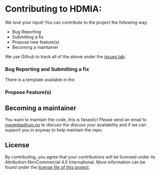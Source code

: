 # Contributing to HDMIA:

We love your input! You can contribute to the project the following way:

- Bug Reporting
- Submitting a fix
- Propose new feature(s)
- Becoming a maintainer

We use Github to track all of the above under the [issues tab](https://github.com/magedhelmy1/capillarydetection/issues).


### Bug Reporting and Submitting a fix

There is a template available in the 

### Propose Feature(s)



## Becoming a maintainer
You want to maintain the code, this is fanastic!
Please send an email to magedaa@uio.no to discuss the discuss your availability and if we can support you in anyway to help maintain the repo.

## License
By contributing, you agree that your contributions will be licensed under its Attribution-NonCommercial 4.0 International.
More information can be found under the [license file of this project](https://github.com/magedhelmy1/capillarydetection/blob/master/LICENSE.md).
